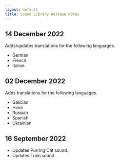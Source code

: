 ```yaml
---
layout: default
title: Sound Library Release Notes
---
```


## 14 December 2022

Adds/updates translations for the following languages.

- German
- French
- Italian

## 02 December 2022

Adds translations for the following languages.

- Galician
- Hindi
- Russian
- Spanish
- Ukrainian

## 16 September 2022

- Updates Purring Cat sound.
- Updates Train sound.
